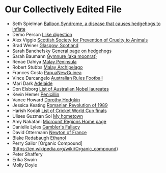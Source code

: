 # Our Collectively Edited File
* Seth Spielman [Balloon Syndrome, a disease that causes hedgehogs to inflate](https://en.wikipedia.org/wiki/Balloon_syndrome)
* Demo Person [I like digestion](https://en.wikipedia.org/wiki/Gastrointestinal_tract)
* Alex Viggio [Scottish Society for Prevention of Cruelty to Animals](https://en.wikipedia.org/wiki/Scottish_Society_for_Prevention_of_Cruelty_to_Animals)
* Brad  Weiner [Glasgow, Scotland](https://en.wikipedia.org/wiki/Glasgow) 
* Sarah Banchefsky [General page on hedgehogs](https://en.wikipedia.org/wiki/Hedgehog)
* Sarah Baumann [Gymnure (aka moonrat)](https://en.wikipedia.org/wiki/Gymnure)
* Renae Dahiya [Malay Peninsula](https://en.wikipedia.org/wiki/Malay_Peninsula)
* Robert Stubbs [Malay Archipelago](https://en.wikipedia.org/wiki/Malay_Archipelago)
* Frances Costa [PapuaNewGuinea](https://en.wikipedia.org/wiki/Papua_New_Guinea)
* Vince Darcangelo [Australian Rules Football](https://en.wikipedia.org/wiki/Australian_rules_football)
* Mari Dark [Adelaide](https://en.wikipedia.org/wiki/Adelaide)
* Don Elsborg [List of Australian Nobel laureates](https://en.wikipedia.org/wiki/List_of_Australian_Nobel_laureates#Australian_laureates_by_birthplace)
* Kevin Hemer [Penicillin](https://en.wikipedia.org/wiki/Penicillin)
* Vance Howard [Dorothy Hodgkin](https://en.wikipedia.org/wiki/Dorothy_Hodgkin)
* Jessica Keating [Romanian Revolution of 1989](https://en.wikipedia.org/wiki/Romanian_Revolution)
* Harish Kodali [List of Cricket World Cup finals](https://en.wikipedia.org/wiki/List_of_Cricket_World_Cup_finals)
* Ulises Guzman Sol [My hometown](http://www.microrregiones.gob.mx/zap/datGenerales.aspx?entra=nacion&ent=07&mun=102)
* Amy Nakatani [Microunit Regions Home page](http://www.microrregiones.gob.mx/zap/Default.aspx)
* Danielle Lyles [Gambler's Fallacy](https://en.wikipedia.org/wiki/Gambler%27s_fallacy)
* David Ottermann [Newton of France](https://en.wikipedia.org/wiki/Pierre-Simon_Laplace)
* Blake Redabaugh [Ethanol](https://en.wikipedia.org/wiki/Ethanol)
* Perry Sailor [Organic Compound] (https://en.wikipedia.org/wiki/Organic_compound)
* Peter  Shaffery 
* Erika Swain
* Molly Doyle
